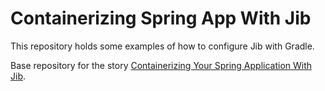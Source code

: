 # Containerizing Spring App With Jib

This repository holds some examples of how to configure Jib with Gradle.

Base repository for the story [Containerizing Your Spring Application With Jib](https://medium.com/@diogosilverio/containerizing-your-spring-application-with-jib-ef684622872d). 

